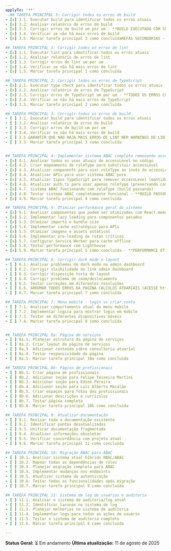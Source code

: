 ```yaml
---
applyTo: '**'
--## TAREFA PRINCIPAL 3: Corrigir todos os erros de build
- [x] 3.1. Executar build para identificar todos os erros atuais
- [x] 3.2. Analisar relatório de erros de build
- [x] 3.3. Corrigir erros de build um por um - **BUILD EXECUTADO COM SUCESSO!**
- [x] 3.4. Verificar se não há mais erros de build
- [x] 3.5. Marcar tarefa principal 3 como concluídaREFAS SECUNDÁRIAS - CHECKLIST DETALHADO

## TAREFA PRINCIPAL 1: Corrigir todos os erros de lint
- [x] 1.1. Executar lint para identificar todos os erros atuais
- [x] 1.2. Analisar relatório de erros de lint
- [x] 1.3. Corrigir erros de lint um por um
- [x] 1.4. Verificar se não há mais erros de lint
- [x] 1.5. Marcar tarefa principal 1 como concluída

## TAREFA PRINCIPAL 2: Corrigir todos os erros de TypeScript
- [x] 2.1. Executar type-check para identificar todos os erros atuais
- [x] 2.2. Analisar relatório de erros de TypeScript
- [x] 2.3. Corrigir erros de TypeScript um por um - **TODOS OS ERROS CORRIGIDOS!**
- [x] 2.4. Verificar se não há mais erros de TypeScript
- [x] 2.5. Marcar tarefa principal 2 como concluída

## TAREFA PRINCIPAL 3: Corrigir todos os erros de build
- [ ] 3.1. Executar build para identificar todos os erros atuais
- [ ] 3.2. Analisar relatório de erros de build
- [ ] 3.3. Corrigir erros de build um por um
- [ ] 3.4. Verificar se não há mais erros de build
- [ ] 3.5 GARANTIR QUE NAO HAJA MAIS ERROS DE LINT NEM WARNINGS DE LINT E TYPESCRIPT
- [ ] 3.5. Marcar tarefa principal 3 como concluída


## TAREFA PRINCIPAL 4: Implementar sistema ABAC completo removendo accessLevel
- [x] 4.1. Analisar todos os usos atuais de accessLevel no código
- [x] 4.2. Criar mapeamento de roleType para substituir accessLevel
- [x] 4.3. Atualizar components para usar roleType ao invés de accessLevel
- [x] 4.4. Atualizar APIs para usar sistema ABAC puro
- [x] 4.5. Atualizar tipos TypeScript para remover accessLevel (mantido para compatibilidade)
- [x] 4.6. Atualizar auth.ts para usar apenas roleType (preservando compatibilidade)
- [x] 4.7. Sistema ABAC funcionando com roleType (build passando)
- [x] 4.8. Testar sistema ABAC completamente funcional - **BUILD PASSOU COM SUCESSO**
- [x] 4.9. Marcar tarefa principal 4 como concluída

## TAREFA PRINCIPAL 5: Otimizar performance geral do sistema
- [x] 5.1. Analisar componentes que podem ser otimizados com React.memo
- [x] 5.2. Implementar lazy loading para componentes pesados
- [x] 5.3. Otimizar imports e bundle size
- [x] 5.4. Implementar cache estratégico para APIs
- [x] 5.5. Otimizar imagens e assets estáticos
- [x] 5.6. Implementar pre-loading de rotas críticas
- [x] 5.7. Configurar Service Worker para cache offline
- [x] 5.8. Testar performance com Lighthouse
- [x] 5.9. Marcar tarefa principal 5 como concluída - **PERFORMANCE OTIMIZADA COMPLETAMENTE!**

## TAREFA PRINCIPAL 6: Corrigir dark mode e layout
- [ ] 6.1. Analisar problemas de dark mode no admin dashboard
- [ ] 6.2. Corrigir visibilidade do link admin dashboard
- [ ] 6.3. Corrigir disposição torta do layout
- [ ] 6.4. Corrigir problema de zoom/deslocamento
- [ ] 6.5. Testar correções em diferentes resoluções
- [ ] 6.6. ARRUMAR TODOS ERROS DA PAGINA CALCULOS ATUARIAIS (ACESSE http://localhost:3000/area-cliente/calculos-atuariais PELO NAVEGADOR DO VSCODE E CONFIRA OS ERROS TODOS POIS PAGINA NAO CARREGA CONTINUE ATE QUE ELA CARREGUE PERFEITO E ARRUME OS ERROS DO WEBPACK POIS QUANDO DA O ERRO NAO SE CONSEGUE ABRIR A JANELA DO WEBPACK, A ALGUM CONFLITO ACREDITO QUE COM CSS GLOBAL OU ALGUMA OUTRA CONFIGURAÇÃO GLOBAL INTERFERINDO PARA QUE O RELATORIO DE ERROS DO WEBPACK DO NEXT.JS NAO POSSA SER ABERTO PORQUE FICA PEQUENINHO CONSULTE O GOOGLE SOBRE ESSE ERRO ESTUDE A FUNDO)
- [ ] 6.7. Marcar tarefa principal 7 como concluída

## TAREFA PRINCIPAL 7: Menu mobile - login vs criar conta
- [ ] 7.1. Analisar comportamento atual do menu mobile
- [ ] 7.2. Implementar lógica para mostrar login em mobile
- [ ] 7.3. Testar em diferentes dispositivos móveis
- [ ] 7.4. Marcar tarefa principal 8 como concluída


## TAREFA PRINCIPAL 8a: Página de serviços
- [ ] 8a.1. Planejar estrutura da página de serviços
- [ ] 8a.2. Criar layout da página de serviços
- [ ] 8a.3. Adicionar conteúdo sobre consultoria atuarial
- [ ] 8a.4. Testar responsividade da página
- [ ] 8a.5. Marcar tarefa principal 10a como concluída

## TAREFA PRINCIPAL 8b: Página de profissionais
- [ ] 8b.1. Criar página de profissionais
- [ ] 8b.2. Adicionar seção para Felipe Teixeira Martini
- [ ] 8b.3. Adicionar seção para Edson Pereira
- [ ] 8b.4. Adicionar seção para Luiz Alberto Macalão
- [ ] 8b.5. Criar espaços para fotos dos profissionais
- [ ] 8b.6. Adicionar descrições e currículos
- [ ] 8b.7. Testar página completa
- [ ] 8b.8. Marcar tarefa principal 10b como concluída

## TAREFA PRINCIPAL 9: Atualizar documentação
- [ ] 9.1. Revisar toda a documentação existente
- [ ] 9.2. Identificar pontos desatualizados
- [ ] 9.3. Unificar documentação fragmentada
- [ ] 9.4. Atualizar informações obsoletas
- [ ] 9.5. Verificar concordância com projeto atual
- [ ] 9.6. Marcar tarefa principal 11 como concluída

## TAREFA PRINCIPAL 10: Migração RBAC para ABAC
- [ ] 10.1. Analisar sistema atual híbrido RBAC/ABAC
- [ ] 10.2. Mapear todas as dependências de roles
- [ ] 10.3. Planejar migração completa para ABAC
- [ ] 10.4. Implementar mudanças nos endpoints
- [ ] 10.5. Atualizar sistema de autenticação
- [ ] 10.6. Testar todas as funcionalidades após migração
- [ ] 10.7. Marcar tarefa principal 9 como concluída

## TAREFA PRINCIPAL 11: Sistema de log de usuários e auditoria
- [ ] 11.1. Analisar o sistema de auditoria/log atual
- [ ] 11.2. Identificar lacunas no sistema de log
- [ ] 11.3. Planejar melhorias no sistema de auditoria
- [ ] 11.4. Implementar logs para todas as ações de usuário
- [ ] 11.5. Testar o sistema de auditoria completo
- [ ] 11.6. Marcar tarefa principal 4 como concluída

---
```

**Status Geral:** ⏳ Em andamento
**Última atualização:** 11 de agosto de 2025
